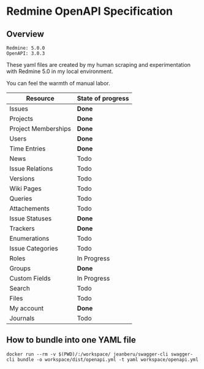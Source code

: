 # Redmine OpenAPI Specification

## Overview

```
Redmine: 5.0.0
OpenAPI: 3.0.3
```

These yaml files are created by my human scraping and experimentation with Redmine 5.0 in my local environment.

You can feel the warmth of manual labor.

| Resource            | State of progress |
| ------------------- | ----------------- |
| Issues              | **Done**          |
| Projects            | **Done**          |
| Project Memberships | **Done**          |
| Users               | **Done**          |
| Time Entries        | **Done**          |
| News                | Todo              |
| Issue Relations     | Todo              |
| Versions            | Todo              |
| Wiki Pages          | Todo              |
| Queries             | Todo              |
| Attachements        | Todo              |
| Issue Statuses      | **Done**          |
| Trackers            | **Done**          |
| Enumerations        | Todo              |
| Issue Categories    | Todo              |
| Roles               | In Progress       |
| Groups              | **Done**          |
| Custom Fields       | In Progress       |
| Search              | Todo              |
| Files               | Todo              |
| My account          | **Done**          |
| Journals            | Todo              |

## How to bundle into one YAML file

```
docker run --rm -v $(PWD)/:/workspace/ jeanberu/swagger-cli swagger-cli bundle -o workspace/dist/openapi.yml -t yaml workspace/openapi.yml
```
